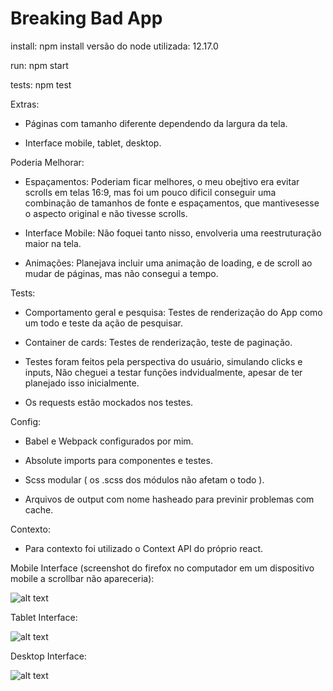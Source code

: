 # Breaking Bad App

install: npm install
versão do node utilizada: 12.17.0

run: npm start

tests: npm test

Extras:

- Páginas com tamanho diferente dependendo da largura da tela.

- Interface mobile, tablet, desktop.

Poderia Melhorar:

- Espaçamentos: Poderiam ficar melhores, o meu obejtivo era evitar scrolls em telas 16:9,
mas foi um pouco dificil conseguir uma combinação de tamanhos de fonte e espaçamentos, que mantivesesse o aspecto original e não tivesse scrolls.

- Interface Mobile: Não foquei tanto nisso, envolveria uma reestruturação maior na tela.

- Animações: Planejava incluir uma animação de loading, e de scroll ao mudar de páginas, mas não consegui a tempo.

Tests:
  
- Comportamento geral e pesquisa: Testes de renderização do App como um todo e teste da ação de pesquisar.

- Container de cards: Testes de renderização, teste de paginação.

- Testes foram feitos pela perspectiva do usuário, simulando clicks e inputs, Não cheguei a testar funções indvidualmente, apesar de ter planejado isso inicialmente.

- Os requests estão mockados nos testes.


Config:

- Babel e Webpack configurados por mim.

- Absolute imports para componentes e testes.

- Scss modular ( os .scss dos módulos não afetam o todo ).

- Arquivos de output com nome hasheado para previnir problemas com cache.

Contexto:

- Para contexto foi utilizado o Context API do próprio react.

Mobile Interface (screenshot do firefox no computador em um dispositivo mobile a scrollbar não apareceria):

![alt text](https://i.imgur.com/LsciUkW.png)

Tablet Interface:

![alt text](https://i.imgur.com/slH5T68.png)

Desktop Interface:

![alt text](https://i.imgur.com/eAj4t2w.png)
